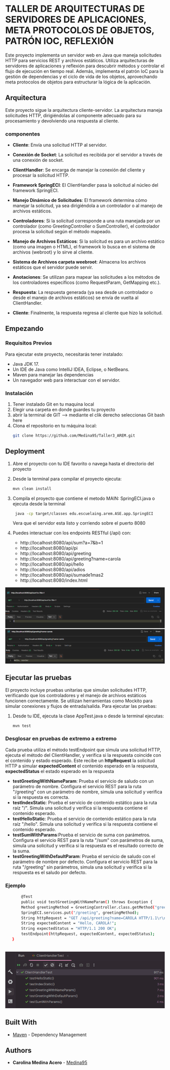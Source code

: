 # TALLER DE ARQUITECTURAS DE SERVIDORES DE APLICACIONES, META PROTOCOLOS DE OBJETOS, PATRÓN IOC, REFLEXIÓN


Este proyecto implementa un servidor web en Java que maneja solicitudes HTTP para servicios REST y archivos estáticos. Utiliza arquitecturas de servidores de aplicaciones y reflexión para descubrir métodos y controlar el flujo de ejecución en tiempo real. Además, implementa el patrón IoC para la gestión de dependencias y el ciclo de vida de los objetos, aprovechando meta protocolos de objetos para estructurar la lógica de la aplicación.

## Arquitectura
Este proyecto sigue la arquitectura cliente-servidor. La arquitectura maneja solicitudes HTTP, dirigiéndolas al componente adecuado para su procesamiento y devolviendo una respuesta al cliente.

### componentes


- **Cliente**: Envía una solicitud HTTP al servidor.

- **Conexión de Socket**: La solicitud es recibida por el servidor a través de una conexión de socket.

- **ClientHandler**: Se encarga de manejar la conexión del cliente y procesar la solicitud HTTP.

- **Framework SpringECI**: El ClientHandler pasa la solicitud al núcleo del framework SpringECI. 

- **Manejo Dinámico de Solicitudes**: El framework determina cómo manejar la solicitud, ya sea dirigiéndola a un controlador o al manejo de archivos estáticos.

- **Controladores**: Si la solicitud corresponde a una ruta manejada por un controlador (como GreetingController o SumController), el controlador procesa la solicitud según el método mapeado.

- **Manejo de Archivos Estáticos**: Si la solicitud es para un archivo estático (como una imagen o HTML), el framework lo busca en el sistema de archivos (webroot) y lo sirve al cliente.

- **Sistema de Archivos carpeta weebroot**: Almacena los archivos estáticos que el servidor puede servir.

- **Anotaciones**: Se utilizan para mapear las solicitudes a los métodos de los controladores específicos (como RequestParam, GetMapping etc.).

- **Respuesta**: La respuesta generada (ya sea desde un controlador o desde el manejo de archivos estáticos) se envía de vuelta al ClientHandler.

- **Cliente**: Finalmente, la respuesta regresa al cliente que hizo la solicitud.

## Empezando

### Requisitos Previos
Para ejecutar este proyecto, necesitarás tener instalado:

- Java JDK 17.
- Un IDE de Java como IntelliJ IDEA, Eclipse, o NetBeans.
- Maven para manejar las dependencias
- Un navegador web para interactuar con el servidor.

### Instalación

1. Tener instalado Git en tu maquina local
2. Elegir una carpeta en donde guardes tu proyecto
3. abrir la terminal de GIT --> mediante el clik derecho seleccionas Git bash here
4. Clona el repositorio en tu máquina local:
   ```bash
   git clone https://github.com/Medina95/Taller3_AREM.git
   ```
## Deployment
1. Abre el proyecto con tu IDE favorito o navega hasta el directorio del proyecto
2. Desde la terminal  para compilar el proyecto ejecuta:

   ```bash
   mvn clean install
   ```
3. Compila el proyecto  que contiene el metodo MAIN: SpringECI.java o ejecuta desde la terminal

   ```bash
    java -cp target/classes edu.escuelaing.arem.ASE.app.SpringECI

   ```
   Vera que el servidor esta listo y corriendo sobre el puerto 8080

4. Puedes interactuar con los endpoints RESTful (/api) con:
    - http://localhost:8080/api/sum?a=7&b=1
    - http://localhost:8080/api/pi
    - http://localhost:8080/api/greeting
    - http://localhost:8080/api/greeting?name=carola
    - http://localhost:8080/api/hello
    - http://localhost:8080/api/adios
    - http://localhost:8080/api/sumade1mas2
    - http://localhost:8080/index.html

![suma](ReadmeImages/Suma.png)
![saludo](ReadmeImages/Saludo.png)

## Ejecutar las pruebas

El proyecto incluye pruebas unitarias que simulan solicitudes HTTP, verificando que los controladores y el manejo de archivos estáticos funcionen correctamente. Se utilizan herramientas como Mockito para simular conexiones y flujos de entrada/salida.
Para ejecutar las pruebas:
1. Desde tu IDE, ejecuta la clase AppTest.java o desde la terminal ejecutas:
   ```bash
   mvn test
   ```
### Desglosar en pruebas de extremo a extremo
Cada prueba utiliza el método testEndpoint que simula una solicitud HTTP, ejecuta el método del ClientHandler, y verifica si la respuesta coincide con el contenido y estado esperado. Este recibe un **httpRequest** la solicitud HTTP a simular
**expectedContent** el contenido esperado en la respuesta, **expectedStatus**  el estado esperado en la respuesta

- **testGreetingWithNameParam**: Prueba el servicio de saludo con un parámetro de nombre. Configura el servicio REST para la ruta "/greeting" con un parámetro de nombre, simula una solicitud y verifica si la respuesta es correcta.
- **testIndexStatic**: Prueba el servicio de contenido estático para la ruta raíz "/". Simula una solicitud y verifica si la respuesta contiene el contenido esperado.
- **testHelloStatic**: Prueba el servicio de contenido estático para la ruta raíz "/hello". Simula una solicitud y verifica si la respuesta contiene el contenido esperado.
- **testSumWithParams**:Prueba el servicio de suma con parámetros. Configura el servicio REST para la ruta "/sum" con parámetros de suma, simula una solicitud y verifica si la respuesta es el resultado correcto de la suma.
- **testGreetingWithDefaultParam**: Prueba el servicio de saludo con el parámetro de nombre por defecto. Configura el servicio REST para la ruta "/greeting" sin parámetros, simula una solicitud y verifica si la respuesta es el saludo por defecto.

### Ejemplo
 ```bash
        @Test
        public void testGreetingWithNameParam() throws Exception {
        Method greetingMethod = GreetingController.class.getMethod("greeting", String.class);
        SpringECI.services.put("/greeting", greetingMethod);
        String httpRequest = "GET /api/greeting?name=CAROLA HTTP/1.1\r\n";
        String expectedContent = "Hello, CAROLA!";
        String expectedStatus = "HTTP/1.1 200 OK";
        testEndpoint(httpRequest, expectedContent, expectedStatus);
    }
      
   ```
![pruebas](ReadmeImages/Pruebas.png)

## Built With
* [Maven](https://maven.apache.org/) - Dependency Management



## Authors

* **Carolina Medina Acero** -  [Medina95](https://github.com/Medina95)
